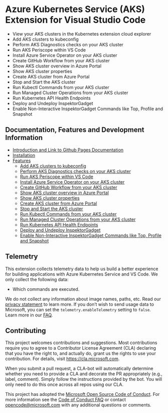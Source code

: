 # Azure Kubernetes Service (AKS) Extension for Visual Studio Code

* View your AKS clusters in the Kubernetes extension cloud explorer
* Add AKS clusters to kubeconfig
* Perform AKS Diagnostics checks on your AKS cluster 
* Run AKS Periscope within VS Code
* Install Azure Service Operator on your AKS cluster
* Create GitHub Workflow from your AKS cluster
* Show AKS cluster overview in Azure Portal
* Show AKS cluster properties
* Create AKS cluster from Azure Portal
* Stop and Start the AKS cluster
* Run Kubectl Commands from your AKS cluster
* Run Managed Cluster Operations from your AKS cluster
* Run Kubernetes API Health Endpoints
* Deploy and Undeploy InspektorGadget
* Enable Non-Interactive InspektorGadget Commands like Top, Profile and Snapshot

## Documentation, Features and Development Information

* [Introduction and Link to Github Pages  Documentation](https://azure.github.io/vscode-aks-tools/index.html)
* [Installation](https://azure.github.io/vscode-aks-tools/installation.html#installation)
* [Features](https://azure.github.io/vscode-aks-tools/features/features.html)
  * [Add AKS clusters to kubeconfig](https://azure.github.io/vscode-aks-tools/features/merge-save-kubeconfig.html)
  * [Perform AKS Diagnostics checks on your AKS cluster](https://azure.github.io/vscode-aks-tools/features/aks-diagnostics.html)
  * [Run AKS Periscope within VS Code](https://azure.github.io/vscode-aks-tools/features/aks-periscope.html)
  * [Install Azure Service Operator on your AKS cluster](https://azure.github.io/vscode-aks-tools/features/install-azureserviceoperator.html)
  * [Create GitHub Workflow from your AKS cluster](https://azure.github.io/vscode-aks-tools/features/create-gh-workflow.html)
  * [Show AKS cluster overview in Azure Portal](https://azure.github.io/vscode-aks-tools/features/show-properties-azureportal-start-stop.html)
  * [Show AKS cluster properties](https://azure.github.io/vscode-aks-tools/features/show-properties-azureportal-start-stop.html)
  * [Create AKS cluster from Azure Portal](https://azure.github.io/vscode-aks-tools/features/show-properties-azureportal-start-stop.html)
  * [Stop and Start the AKS cluster](https://azure.github.io/vscode-aks-tools/features/show-properties-azureportal-start-stop.html)
  * [Run Kubectl Commands from your AKS cluster](https://azure.github.io/vscode-aks-tools/features/run-kubectl-command.html)
  * [Run Managed Cluster Operations from your AKS cluster](https://azure.github.io/vscode-aks-tools/features/manage-cluster-operations.html)
  * [Run Kubernetes API Health Endpoints](https://azure.github.io/vscode-aks-tools/features/k8s-api-health-points.html)
  * [Deploy and Undeploy InspektorGadget](https://azure.github.io/vscode-aks-tools/features/inspektor-gadget.html)
  * [Enable Non-Interactive InspektorGadget Commands like Top, Profile and Snapshot](https://azure.github.io/vscode-aks-tools/features/inspektor-gadget.html)

## Telemetry

This extension collects telemetry data to help us build a better experience for building applications with Azure Kubernetes Service and VS Code. We only collect the following data:

* Which commands are executed.

We do not collect any information about image names, paths, etc. Read our [privacy statement](https://privacy.microsoft.com/privacystatement) to learn more. If you don’t wish to send usage data to Microsoft, you can set the `telemetry.enableTelemetry` setting to `false`. Learn more in our [FAQ](https://code.visualstudio.com/docs/supporting/faq#_how-to-disable-telemetry-reporting).

## Contributing

This project welcomes contributions and suggestions.  Most contributions require you to agree to a
Contributor License Agreement (CLA) declaring that you have the right to, and actually do, grant us
the rights to use your contribution. For details, visit https://cla.microsoft.com.

When you submit a pull request, a CLA-bot will automatically determine whether you need to provide
a CLA and decorate the PR appropriately (e.g., label, comment). Simply follow the instructions
provided by the bot. You will only need to do this once across all repos using our CLA.

This project has adopted the [Microsoft Open Source Code of Conduct](https://opensource.microsoft.com/codeofconduct/).
For more information see the [Code of Conduct FAQ](https://opensource.microsoft.com/codeofconduct/faq/) or
contact [opencode@microsoft.com](mailto:opencode@microsoft.com) with any additional questions or comments.
